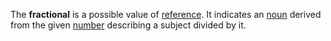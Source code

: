 The **fractional** is a possible value of [reference](referendum.md). It indicates an [noun](nomen.md) derived from the given [number](numerus.md) describing a subject divided by it.
